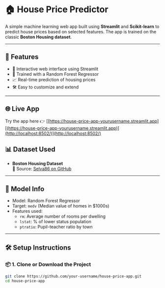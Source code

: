 # 🏠 House Price Predictor

A simple machine learning web app built using **Streamlit** and **Scikit-learn** to predict house prices based on selected features. The app is trained on the classic **Boston Housing dataset**.

---

## 🚀 Features

- 💬 Interactive web interface using Streamlit
- 🧠 Trained with a Random Forest Regressor
- 📈 Real-time prediction of housing prices
- 🛠️ Easy to customize and extend

---




## 🌐 Live App

Try the app here 👉 [[https://house-price-app-yourusername.streamlit.app][(https://house-price-app-yourusername.streamlit.app)](http://localhost:8502/)](http://localhost:8502/)




## 📊 Dataset Used

- **Boston Housing Dataset**  
  📎 Source: [Selva86 on GitHub](https://raw.githubusercontent.com/selva86/datasets/master/BostonHousing.csv)

---

## 🧠 Model Info

- Model: Random Forest Regressor  
- Target: `medv` (Median value of homes in $1000s)  
- Features used:
  - `rm`: Average number of rooms per dwelling
  - `lstat`: % of lower status population
  - `ptratio`: Pupil-teacher ratio by town

---

## 🛠 Setup Instructions

### 📦 1. Clone or Download the Project

```bash
git clone https://github.com/your-username/house-price-app.git
cd house-price-app
